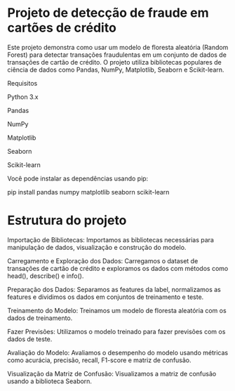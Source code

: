 # Projeto de detecção de fraude em cartões de crédito

Este projeto demonstra como usar um modelo de floresta aleatória (Random Forest) para detectar transações fraudulentas em um conjunto de dados de transações de cartão de crédito. O projeto utiliza bibliotecas populares de ciência de dados como Pandas, NumPy, Matplotlib, Seaborn e Scikit-learn.

Requisitos

Python 3.x

Pandas

NumPy

Matplotlib

Seaborn

Scikit-learn

Você pode instalar as dependências usando pip:

pip install pandas numpy matplotlib seaborn scikit-learn

# Estrutura do projeto

Importação de Bibliotecas: Importamos as bibliotecas necessárias para manipulação de dados, visualização e construção do modelo.

Carregamento e Exploração dos Dados: Carregamos o dataset de transações de cartão de crédito e exploramos os dados com métodos como head(), describe() e info().

Preparação dos Dados: Separamos as features da label, normalizamos as features e dividimos os dados em conjuntos de treinamento e teste.

Treinamento do Modelo: Treinamos um modelo de floresta aleatória com os dados de treinamento.

Fazer Previsões: Utilizamos o modelo treinado para fazer previsões com os dados de teste.

Avaliação do Modelo: Avaliamos o desempenho do modelo usando métricas como acurácia, precisão, recall, F1-score e matriz de confusão.

Visualização da Matriz de Confusão: Visualizamos a matriz de confusão usando a biblioteca Seaborn.
